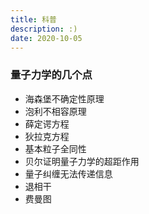 ```yaml
---
title: 科普
description: :)
date: 2020-10-05
---
```


### 量子力学的几个点

* 海森堡不确定性原理
* 泡利不相容原理
* 薛定谔方程
* 狄拉克方程
* 基本粒子全同性
* 贝尔证明量子力学的超距作用
* 量子纠缠无法传递信息
* 退相干
* 费曼图
